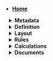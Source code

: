 <style>
summary.header {
	font-weight: bold;
	margin-left: 15px;
}
</style>

* [__Home__](/)

<details>
<summary class=header>
Metadata
</summary>

* * [Basic Info](/metadata/basic-info.md)

* * [Tags](/metadata/tags.md)

</details>
<details>
<summary class=header> 
Definition
</summary>

* * [Subform](/definition/subform.md)

* * [Single Line Text field](/definition/single-text-field.md)

* * [Multi-Line Text Area](/definition/multi-line-text-area.md)

* * [Display Content](/definition/display-content.md)

* * [Checkbox](/definition/checkbox.md)

* * [Checkbox List](/definition/checkbox-list.md)

* * [Radio](/definition/radio.md)

* * [Select Dropdown](/definition/select-dropdown.md)

* * [Multi-Select Dropdown](/definition/multi-select-dropdown.md)

* * [Date](/definition/date.md)

* * [Date/Time](/definition/date-time.md)

* * [File](/definition/file.md)

* * [Phone](/definition/phone.md)

* * [Form Repeater](/definition/form-repeater.md)

* * [Signature](/definition/signature.md)

* * [Geolocation](/definition/geolocation.md)

* * [Linked Clone](/definition/linked-clone.md)

* * [Button](/definition/button.md)

* * [Color Picker](/definition/color-picker.md)

</details>

<details>
<summary class=header> Layout </summary>

* * [Layout](/layout/layout-help.md)

* * [Element selector](/layout/element-selector.md) 

</details>

<details>
<summary class=header> Rules </summary>

* * [Rule Help](/rules/rule-help.md)

</details>

<details>
<summary class=header> Calculations </summary>

* * [Help](/calculations/calc-help)

</details>

<details>
<summary class=header> Documents </summary>
</details>
